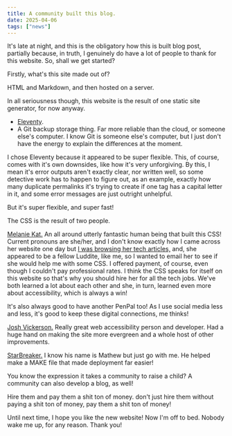 ```yaml
---
title: A community built this blog.
date: 2025-04-06
tags: ["news"]
---
```


It's late at night, and this is the obligatory how this is built blog post, partially because, in truth, I genuinely do have a lot of people to thank for this website. So, shall we get started?

Firstly, what's this site made out of?

HTML and Markdown, and then hosted on a server.

In all seriousness though, this website is the result of one static site generator, for now anyway.

- [Eleventy](https://www.11ty.dev/).
- A Git backup storage thing. Far more reliable than the cloud, or someone else's computer. I know Git is someone else's computer, but I just don't have the energy to explain the differences at the moment.

I chose Eleventy because it appeared to be super flexible. This, of course, comes with it's own downsides, like how it's very unforgiving. By this, I mean it's error outputs aren't exactly clear, nor written well, so some detective work has to happen to figure out, as an example, exactly how many duplicate permalinks it's trying to create if one tag has a capital letter in it, and some error messages are just outright unhelpful.

But it's super flexible, and super fast!

The CSS is the result of two people.

[Melanie Kat.](https://melaniekat.com/) An all around utterly fantastic human being that built this CSS! Current pronouns are she/her, and I don't know exactly how I came across her website one day but [I was browsing her tech articles,](https://melkat.blog/) and, she appeared to be a fellow Luddite, like me, so I wanted to email her to see if she would help me with some CSS. I offered payment, of course, even though I couldn't pay professional rates. I think the CSS speaks for itself on this website so that's why you should hire her for all the tech jobs. We've both learned a lot about each other and she, in turn, learned even more about accessibility, which is always a win!

It's also always good to have another PenPal too! As I use social media less and less, it's good to keep these digital connections, me thinks!

[Josh Vickerson.](https://www.joshvickerson.com/) Really great web accessibility person and developer. Had a huge hand on making the site more evergreen and a whole host of other improvements.

[StarBreaker.](https://starbreaker.org/) I know his name is Mathew but just go with me. He helped make a MAKE file that made deployment far easier!

You know the expression it takes a community to raise a child? A community can also develop a blog, as well!

Hire them and pay them a shit ton of money. don't just hire them without paying a shit ton of money, pay them a shit ton of money!

Until next time, I hope you like the new website! Now I'm off to bed. Nobody wake me up, for any reason. Thank you!